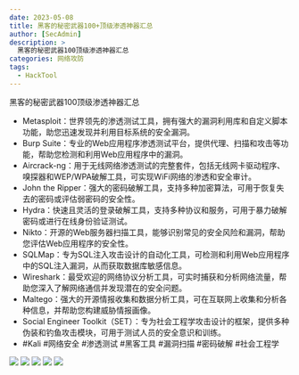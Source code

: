 ```yaml
---
date: 2023-05-08
title: 黑客的秘密武器100+顶级渗透神器汇总
author: [SecAdmin]
description: >
  黑客的秘密武器100顶级渗透神器汇总
categories: 网络攻防
tags:
  - HackTool
---
```


黑客的秘密武器100顶级渗透神器汇总

- Metasploit：世界领先的渗透测试工具，拥有强大的漏洞利用库和自定义脚本功能，助您迅速发现并利用目标系统的安全漏洞。
- Burp Suite：专业的Web应用程序渗透测试平台，提供代理、扫描和攻击等功能，帮助您检测和利用Web应用程序中的漏洞。
- Aircrack-ng：用于无线网络渗透测试的完整套件，包括无线网卡驱动程序、嗅探器和WEP/WPA破解工具，可实现WiFi网络的渗透和安全审计。
- John the Ripper：强大的密码破解工具，支持多种加密算法，可用于恢复失去的密码或评估弱密码的安全性。
- Hydra：快速且灵活的登录破解工具，支持多种协议和服务，可用于暴力破解密码或进行在线身份验证测试。
- Nikto：开源的Web服务器扫描工具，能够识别常见的安全风险和漏洞，帮助您评估Web应用程序的安全性。
- SQLMap：专为SQL注入攻击设计的自动化工具，可检测和利用Web应用程序中的SQL注入漏洞，从而获取数据库敏感信息。
- Wireshark：最受欢迎的网络协议分析工具，可实时捕获和分析网络流量，帮助您深入了解网络通信并发现潜在的安全问题。
- Maltego：强大的开源情报收集和数据分析工具，可在互联网上收集和分析各种信息，并帮助您构建威胁情报画像。
- Social Engineer Toolkit（SET）：专为社会工程学攻击设计的框架，提供多种伪装和钓鱼攻击模块，可用于测试人员的安全意识和训练。
- #Kali #网络安全 #渗透测试 #黑客工具 #漏洞扫描 #密码破解 #社会工程学


![](./kali-top100-tools/Kali-Tools-Kali-Linux-Tools_split_1.png)
![](./kali-top100-tools/Kali-Tools-Kali-Linux-Tools_split_2.png)
![](./kali-top100-tools/Kali-Tools-Kali-Linux-Tools_split_3.png)
![](./kali-top100-tools/Kali-Tools-Kali-Linux-Tools_split_4.png)
![](./kali-top100-tools/Kali-Tools-Kali-Linux-Tools_split_5.png)

